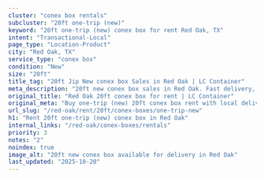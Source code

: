```yaml
---
cluster: "conex box rentals"
subcluster: "20ft one-trip (new)"
keyword: "20ft one-trip (new) conex box for rent Red Oak, TX"
intent: "Transactional-Local"
page_type: "Location-Product"
city: "Red Oak, TX"
service_type: "conex box"
condition: "New"
size: "20ft"
title_tag: "20ft Jip New conex box Sales in Red Oak | LC Container"
meta_description: "20ft new conex box sales in Red Oak. Fast delivery, competitive pricing. Serving conex boxes area. Quote ID: 2JM. Call (214) 524-4168 for your free quote today."
original_title: "Red Oak 20ft conex box for rent | LC Container"
original_meta: "Buy one-trip (new) 20ft conex box rent with local delivery in Red Oak, TX. LC Container — local Since 2003. Request a fast quote today."
url_slug: "/red-oak/rent/20ft/conex-boxes/one-trip-new"
h1: "Rent 20ft one-trip (new) conex box in Red Oak"
internal_links: "/red-oak/conex-boxes/rentals"
priority: 3
notes: "2"
noindex: true
image_alt: "20ft new conex box available for delivery in Red Oak"
last_updated: "2025-10-20"
---
```


<!-- TODO: Add unique city/inventory copy, images, and internal links here. -->
